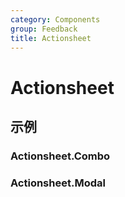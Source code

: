 ```yaml
---
category: Components
group: Feedback
title: Actionsheet
---
```


# Actionsheet

## 示例

### Actionsheet.Combo

<code src="./demos/Combo/index.jsx"></code>

### Actionsheet.Modal

<code src="./demos/Modal/index.jsx"></code>
